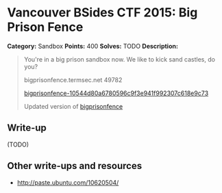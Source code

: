 # Vancouver BSides CTF 2015: Big Prison Fence

**Category:** Sandbox
**Points:** 400
**Solves:** TODO
**Description:** 

> You're in a big prison sandbox now. We like to kick sand castles, do you?
> 
> bigprisonfence.termsec.net 49782
> 
> [bigprisonfence-10544d80a6780596c9f3e941f992307c618e9c73](bigprisonfence-10544d80a6780596c9f3e941f992307c618e9c73)
>
> Updated version of [bigprisonfence](bigpf-db7652f5a734dbc99def3e2e33606f952b6551b8)

## Write-up

(TODO)

## Other write-ups and resources

* <http://paste.ubuntu.com/10620504/>